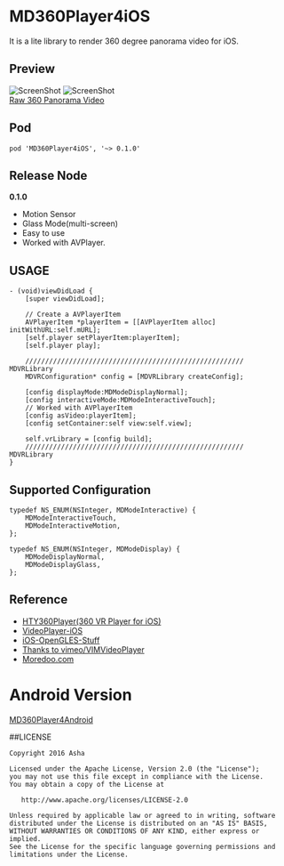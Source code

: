 # MD360Player4iOS
It is a lite library to render 360 degree panorama video for iOS.

## Preview
![ScreenShot](https://raw.githubusercontent.com/ashqal/MD360Player4iOS/master/screenshot.png)
![ScreenShot](https://raw.githubusercontent.com/ashqal/MD360Player4iOS/master/screenshot2.png)
</br>
[Raw 360 Panorama Video](http://d8d913s460fub.cloudfront.net/krpanocloud/video/airpano/video-1920x960a.mp4)

## Pod
```
pod 'MD360Player4iOS', '~> 0.1.0'
```

## Release Node
**0.1.0**
* Motion Sensor
* Glass Mode(multi-screen)
* Easy to use
* Worked with AVPlayer.

## USAGE
```objc
- (void)viewDidLoad {
    [super viewDidLoad];
    
    // Create a AVPlayerItem
    AVPlayerItem *playerItem = [[AVPlayerItem alloc] initWithURL:self.mURL];
    [self.player setPlayerItem:playerItem];
    [self.player play];
    
    /////////////////////////////////////////////////////// MDVRLibrary
    MDVRConfiguration* config = [MDVRLibrary createConfig];
    
    [config displayMode:MDModeDisplayNormal];
    [config interactiveMode:MDModeInteractiveTouch];
    // Worked with AVPlayerItem
    [config asVideo:playerItem]; 
    [config setContainer:self view:self.view];
    
    self.vrLibrary = [config build];
    /////////////////////////////////////////////////////// MDVRLibrary
}
```

## Supported Configuration
```objc
typedef NS_ENUM(NSInteger, MDModeInteractive) {
    MDModeInteractiveTouch,
    MDModeInteractiveMotion,
};

typedef NS_ENUM(NSInteger, MDModeDisplay) {
    MDModeDisplayNormal,
    MDModeDisplayGlass,
};
```

## Reference
* [HTY360Player(360 VR Player for iOS)](https://github.com/hanton/HTY360Player)
* [VideoPlayer-iOS](https://github.com/davidAgo4g/VideoPlayer-iOS)
* [iOS-OpenGLES-Stuff](https://github.com/jlamarche/iOS-OpenGLES-Stuff)
* [Thanks to vimeo/VIMVideoPlayer](https://github.com/vimeo/VIMVideoPlayer)
* [Moredoo.com](http://www.moredoo.com/)


# Android Version
[MD360Player4Android](https://github.com/ashqal/MD360Player4Android)

##LICENSE
```
Copyright 2016 Asha

Licensed under the Apache License, Version 2.0 (the "License");
you may not use this file except in compliance with the License.
You may obtain a copy of the License at

   http://www.apache.org/licenses/LICENSE-2.0

Unless required by applicable law or agreed to in writing, software
distributed under the License is distributed on an "AS IS" BASIS,
WITHOUT WARRANTIES OR CONDITIONS OF ANY KIND, either express or implied.
See the License for the specific language governing permissions and
limitations under the License.
```
